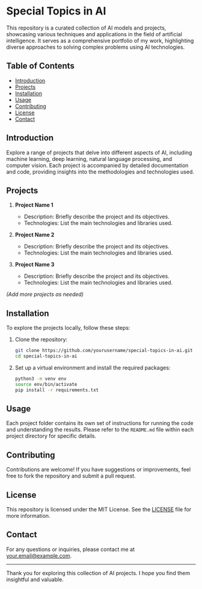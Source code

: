 # Special Topics in AI

This repository is a curated collection of AI models and projects, showcasing various techniques and applications in the field of artificial intelligence. It serves as a comprehensive portfolio of my work, highlighting diverse approaches to solving complex problems using AI technologies.

## Table of Contents

- [Introduction](#introduction)
- [Projects](#projects)
- [Installation](#installation)
- [Usage](#usage)
- [Contributing](#contributing)
- [License](#license)
- [Contact](#contact)

## Introduction

Explore a range of projects that delve into different aspects of AI, including machine learning, deep learning, natural language processing, and computer vision. Each project is accompanied by detailed documentation and code, providing insights into the methodologies and technologies used.

## Projects

1. **Project Name 1**
   - Description: Briefly describe the project and its objectives.
   - Technologies: List the main technologies and libraries used.

2. **Project Name 2**
   - Description: Briefly describe the project and its objectives.
   - Technologies: List the main technologies and libraries used.

3. **Project Name 3**
   - Description: Briefly describe the project and its objectives.
   - Technologies: List the main technologies and libraries used.

*(Add more projects as needed)*

## Installation

To explore the projects locally, follow these steps:

1. Clone the repository:
   ```bash
   git clone https://github.com/yourusername/special-topics-in-ai.git
   cd special-topics-in-ai
   ```

2. Set up a virtual environment and install the required packages:
   ```bash
   python3 -m venv env
   source env/bin/activate
   pip install -r requirements.txt
   ```

## Usage

Each project folder contains its own set of instructions for running the code and understanding the results. Please refer to the `README.md` file within each project directory for specific details.

## Contributing

Contributions are welcome! If you have suggestions or improvements, feel free to fork the repository and submit a pull request.

## License

This repository is licensed under the MIT License. See the [LICENSE](LICENSE) file for more information.

## Contact

For any questions or inquiries, please contact me at [your.email@example.com](mailto:your.email@example.com).

---

Thank you for exploring this collection of AI projects. I hope you find them insightful and valuable.
